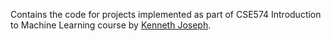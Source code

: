 Contains the code for projects implemented as part of CSE574 Introduction to Machine Learning course by [Kenneth Joseph](https://kennyjoseph.github.io/).
